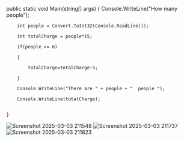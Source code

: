  public static void Main(string[] args)
    {
        Console.WriteLine("How many people");
        
        int people = Convert.ToInt32(Console.ReadLine());
        
        int totalCharge = people*15;
        
        if(people >= 6)
       
        {
          
            totalCharge=totalCharge-5;
       
        }
        
        Console.WriteLine("There are " + people + "  people ");
        
        Console.WriteLine(totalCharge);
        
        
    }

    
   
![Screenshot 2025-03-03 211548](https://github.com/user-attachments/assets/f15ea9e7-7cc6-4d96-aabf-e92dbcfc55fc)
![Screenshot 2025-03-03 211737](https://github.com/user-attachments/assets/e0a46feb-915d-4f87-bcf3-5bc9d5ac2945)
![Screenshot 2025-03-03 211823](https://github.com/user-attachments/assets/51d3c7fb-7a68-49ed-9396-e90e9e5bfe99)

